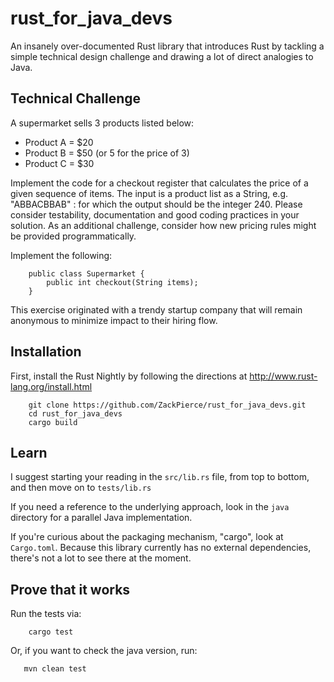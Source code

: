 # rust_for_java_devs

An insanely over-documented Rust library that introduces
Rust by tackling a simple technical design challenge and drawing a
lot of direct analogies to Java.

## Technical Challenge

A supermarket sells 3 products listed below:

* Product A = $20
* Product B = $50 (or 5 for the price of 3)
* Product C = $30

Implement the code for a checkout register that calculates the price of a given sequence of items. The input is a product list as a String, e.g. "ABBACBBAB" : for which the output should be the integer 240. Please consider testability, documentation and good coding practices in your solution. As an additional challenge, consider how new pricing rules might be provided programmatically.

Implement the following:

```
    public class Supermarket {
        public int checkout(String items);
    }
```

This exercise originated with a trendy startup company that will remain
anonymous to minimize impact to their hiring flow.

## Installation

First, install the Rust Nightly by following the directions at http://www.rust-lang.org/install.html

```
    git clone https://github.com/ZackPierce/rust_for_java_devs.git
    cd rust_for_java_devs
    cargo build
```

## Learn

I suggest starting your reading in the `src/lib.rs` file, from top to bottom,
and then move on to `tests/lib.rs`

If you need a reference to the underlying approach, look in the `java` directory
for a parallel Java implementation.

If you're curious about the packaging mechanism, "cargo", look at `Cargo.toml`.
Because this library currently has no external dependencies, there's not a lot
to see there at the moment.

## Prove that it works

Run the tests via:

```
    cargo test
```

Or, if you want to check the java version, run:

```
   mvn clean test
```

